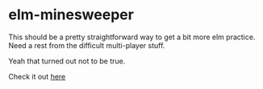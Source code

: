# elm-minesweeper

This should be a pretty straightforward way to get a bit more elm practice. Need a rest from the difficult multi-player stuff.

Yeah that turned out not to be true.

Check it out [here](https://julianjelfs.github.io/elm-minesweeper/dist/index.html)
